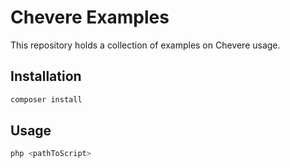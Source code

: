 # Chevere Examples

This repository holds a collection of examples on Chevere usage.

## Installation

```bash
composer install
```

## Usage

```bash
php <pathToScript>
```